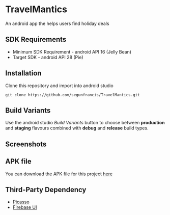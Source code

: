 # TravelMantics
An android app the helps users find holiday deals

## SDK Requirements
- Minimum SDK Requirement - android API 16 (Jelly Bean)
- Target SDK - android API 28 (Pie)

## Installation
Clone this repository and import into android studio

`git clone https://github.com/segunfrancis/TravelMantics.git`

## Build Variants
Use the android studio _Build Variants_ button to choose between **production** and **staging** flavours combined with **debug** and **release** build types.

## Screenshots

## APK file
You can download the APK file for this project [here](https://drive.google.com/open?id=1jySL3-RjfVU4MTggkSmweAVbUjDS33n9)

## Third-Party Dependency
- [Picasso](https://github.com/square/picasso)
- [Firebase UI](https://github.com/firebase/FirebaseUI-Android)
